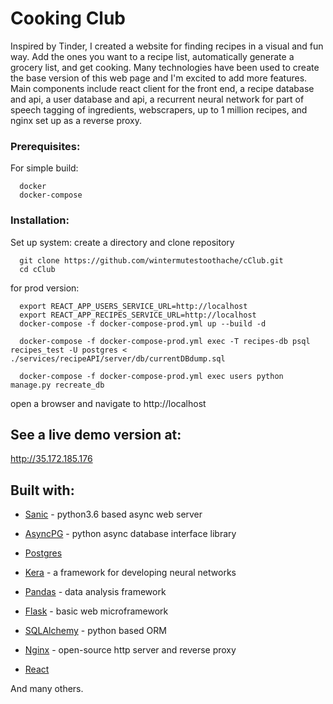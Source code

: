 # Cooking Club

Inspired by Tinder, I created a website for finding recipes in a visual and fun way.
Add the ones you want to a recipe list, automatically generate a grocery list,
and get cooking. Many technologies have been used to create the base version
of this web page and I'm excited to add more features. Main components include react client for the front end, a recipe database and api, a user database and api, a recurrent neural network for part of speech tagging of ingredients, webscrapers, up to 1 million recipes, and nginx set up as a reverse proxy.

### Prerequisites:

For simple build:
```
  docker
  docker-compose
```

### Installation:
Set up system:
  create a directory and clone repository
```
  git clone https://github.com/wintermutestoothache/cClub.git
  cd cClub
```
for prod version:
```
  export REACT_APP_USERS_SERVICE_URL=http://localhost
  export REACT_APP_RECIPES_SERVICE_URL=http://localhost
  docker-compose -f docker-compose-prod.yml up --build -d

  docker-compose -f docker-compose-prod.yml exec -T recipes-db psql recipes_test -U postgres < ./services/recipeAPI/server/db/currentDBdump.sql

  docker-compose -f docker-compose-prod.yml exec users python manage.py recreate_db
  ```

  open a browser and navigate to http://localhost

## See a live demo version at:

 http://35.172.185.176

## Built with:

* [Sanic](https://github.com/huge-success/sanic) - python3.6 based async web server
* [AsyncPG](https://magicstack.github.io/asyncpg/current/) - python async database interface library
* [Postgres](https://www.postgresql.org/)

* [Kera](https://keras.io/) - a framework for developing neural networks
* [Pandas](https://pandas.pydata.org/) - data analysis framework

* [Flask](http://flask.pocoo.org/) - basic web microframework
* [SQLAlchemy](https://www.sqlalchemy.org/) - python based ORM

* [Nginx](https://www.nginx.com/resources/wiki/) - open-source http server and reverse proxy

* [React](https://reactjs.org/)

And many others.
